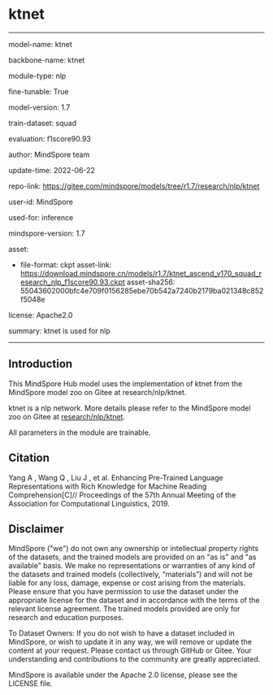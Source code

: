 # ktnet

---

model-name: ktnet

backbone-name: ktnet

module-type: nlp

fine-tunable: True

model-version: 1.7

train-dataset: squad

evaluation: f1score90.93

author: MindSpore team

update-time: 2022-06-22

repo-link: <https://gitee.com/mindspore/models/tree/r1.7/research/nlp/ktnet>

user-id: MindSpore

used-for: inference

mindspore-version: 1.7

asset:

-
    file-format: ckpt
    asset-link: <https://download.mindspore.cn/models/r1.7/ktnet_ascend_v170_squad_research_nlp_f1score90.93.ckpt>
    asset-sha256: 55043602000bfc4e709f0156285ebe70b542a7240b2179ba021348c852f5048e

license: Apache2.0

summary: ktnet is used for nlp

---

## Introduction

This MindSpore Hub model uses the implementation of ktnet from the MindSpore model zoo on Gitee at research/nlp/ktnet.

ktnet is a nlp network. More details please refer to the MindSpore model zoo on Gitee at [research/nlp/ktnet](https://gitee.com/mindspore/models/blob/r1.7/research/nlp/ktnet/README.md).

All parameters in the module are trainable.

## Citation

Yang A ,  Wang Q ,  Liu J , et al. Enhancing Pre-Trained Language Representations with Rich Knowledge for Machine Reading Comprehension[C]// Proceedings of the 57th Annual Meeting of the Association for Computational Linguistics, 2019.

## Disclaimer

MindSpore ("we") do not own any ownership or intellectual property rights of the datasets, and the trained models are provided on an "as is" and "as available" basis. We make no representations or warranties of any kind of the datasets and trained models (collectively, “materials”) and will not be liable for any loss, damage, expense or cost arising from the materials. Please ensure that you have permission to use the dataset under the appropriate license for the dataset and in accordance with the terms of the relevant license agreement. The trained models provided are only for research and education purposes.

To Dataset Owners: If you do not wish to have a dataset included in MindSpore, or wish to update it in any way, we will remove or update the content at your request. Please contact us through GitHub or Gitee. Your understanding and contributions to the community are greatly appreciated.

MindSpore is available under the Apache 2.0 license, please see the LICENSE file.
